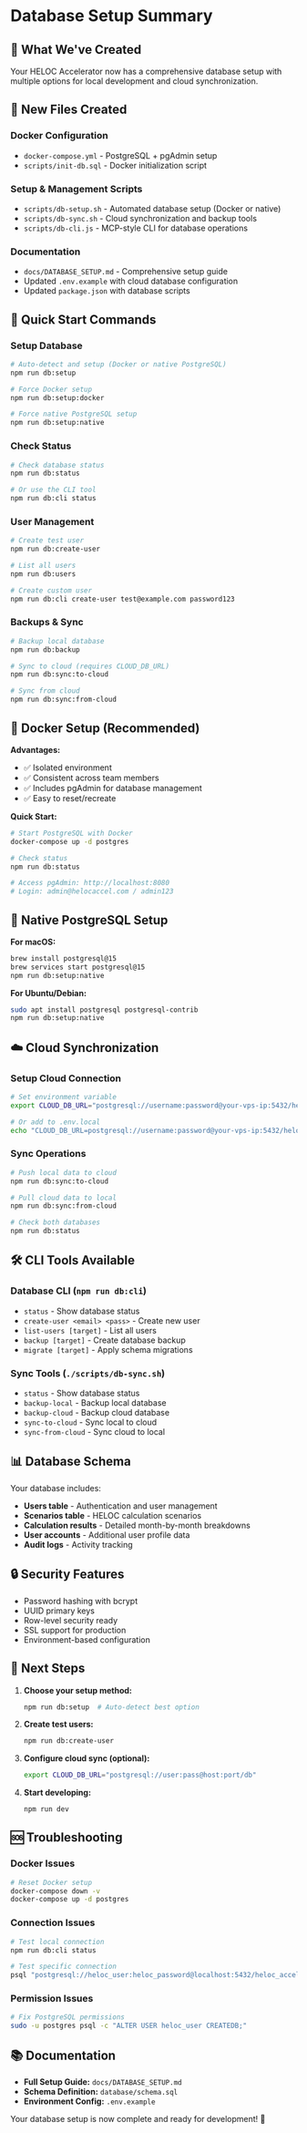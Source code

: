 # Database Setup Summary

## 🎯 What We've Created

Your HELOC Accelerator now has a comprehensive database setup with multiple options for local development and cloud synchronization.

## 📁 New Files Created

### Docker Configuration

- `docker-compose.yml` - PostgreSQL + pgAdmin setup
- `scripts/init-db.sql` - Docker initialization script

### Setup & Management Scripts

- `scripts/db-setup.sh` - Automated database setup (Docker or native)
- `scripts/db-sync.sh` - Cloud synchronization and backup tools
- `scripts/db-cli.js` - MCP-style CLI for database operations

### Documentation

- `docs/DATABASE_SETUP.md` - Comprehensive setup guide
- Updated `.env.example` with cloud database configuration
- Updated `package.json` with database scripts

## 🚀 Quick Start Commands

### Setup Database

```bash
# Auto-detect and setup (Docker or native PostgreSQL)
npm run db:setup

# Force Docker setup
npm run db:setup:docker

# Force native PostgreSQL setup
npm run db:setup:native
```

### Check Status

```bash
# Check database status
npm run db:status

# Or use the CLI tool
npm run db:cli status
```

### User Management

```bash
# Create test user
npm run db:create-user

# List all users
npm run db:users

# Create custom user
npm run db:cli create-user test@example.com password123
```

### Backups & Sync

```bash
# Backup local database
npm run db:backup

# Sync to cloud (requires CLOUD_DB_URL)
npm run db:sync:to-cloud

# Sync from cloud
npm run db:sync:from-cloud
```

## 🐳 Docker Setup (Recommended)

**Advantages:**

- ✅ Isolated environment
- ✅ Consistent across team members
- ✅ Includes pgAdmin for database management
- ✅ Easy to reset/recreate

**Quick Start:**

```bash
# Start PostgreSQL with Docker
docker-compose up -d postgres

# Check status
npm run db:status

# Access pgAdmin: http://localhost:8080
# Login: admin@helocaccel.com / admin123
```

## 🔧 Native PostgreSQL Setup

**For macOS:**

```bash
brew install postgresql@15
brew services start postgresql@15
npm run db:setup:native
```

**For Ubuntu/Debian:**

```bash
sudo apt install postgresql postgresql-contrib
npm run db:setup:native
```

## ☁️ Cloud Synchronization

### Setup Cloud Connection

```bash
# Set environment variable
export CLOUD_DB_URL="postgresql://username:password@your-vps-ip:5432/heloc_accelerator"

# Or add to .env.local
echo "CLOUD_DB_URL=postgresql://username:password@your-vps-ip:5432/heloc_accelerator" >> .env.local
```

### Sync Operations

```bash
# Push local data to cloud
npm run db:sync:to-cloud

# Pull cloud data to local
npm run db:sync:from-cloud

# Check both databases
npm run db:status
```

## 🛠️ CLI Tools Available

### Database CLI (`npm run db:cli`)

- `status` - Show database status
- `create-user <email> <pass>` - Create new user
- `list-users [target]` - List all users
- `backup [target]` - Create database backup
- `migrate [target]` - Apply schema migrations

### Sync Tools (`./scripts/db-sync.sh`)

- `status` - Show database status
- `backup-local` - Backup local database
- `backup-cloud` - Backup cloud database
- `sync-to-cloud` - Sync local to cloud
- `sync-from-cloud` - Sync cloud to local

## 📊 Database Schema

Your database includes:

- **Users table** - Authentication and user management
- **Scenarios table** - HELOC calculation scenarios
- **Calculation results** - Detailed month-by-month breakdowns
- **User accounts** - Additional user profile data
- **Audit logs** - Activity tracking

## 🔒 Security Features

- Password hashing with bcrypt
- UUID primary keys
- Row-level security ready
- SSL support for production
- Environment-based configuration

## 🎯 Next Steps

1. **Choose your setup method:**

   ```bash
   npm run db:setup  # Auto-detect best option
   ```

2. **Create test users:**

   ```bash
   npm run db:create-user
   ```

3. **Configure cloud sync (optional):**

   ```bash
   export CLOUD_DB_URL="postgresql://user:pass@host:port/db"
   ```

4. **Start developing:**
   ```bash
   npm run dev
   ```

## 🆘 Troubleshooting

### Docker Issues

```bash
# Reset Docker setup
docker-compose down -v
docker-compose up -d postgres
```

### Connection Issues

```bash
# Test local connection
npm run db:cli status

# Test specific connection
psql "postgresql://heloc_user:heloc_password@localhost:5432/heloc_accelerator" -c "SELECT version();"
```

### Permission Issues

```bash
# Fix PostgreSQL permissions
sudo -u postgres psql -c "ALTER USER heloc_user CREATEDB;"
```

## 📚 Documentation

- **Full Setup Guide:** `docs/DATABASE_SETUP.md`
- **Schema Definition:** `database/schema.sql`
- **Environment Config:** `.env.example`

Your database setup is now complete and ready for development! 🎉

